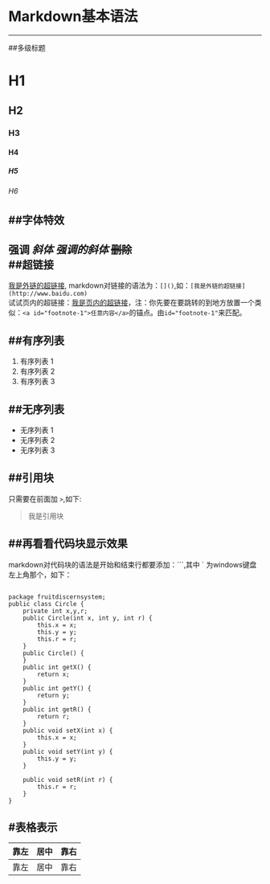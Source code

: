 <a id="footnote-1"></a>
# Markdown基本语法
---
##多级标题
# H1
## H2
### H3
#### H4
##### H5
###### H6

##字体特效
---
**强调**
_斜体_
_**强调的斜体**_ 
~~删除~~  
##超链接
---
[我是外链的超链接](http://www.baidu.com),
markdown对链接的语法为：`[]()`,如：`[我是外链的超链接](http://www.baidu.com)`  
试试页内的超链接：[我是页内的超链接](#footnote-1)，注：你先要在要跳转的到地方放置一个类似：`<a id="footnote-1">任意内容</a>`的锚点。由`id="footnote-1"`来匹配。

##有序列表
---
1. 有序列表 1  
2. 有序列表 2  
3. 有序列表 3

##无序列表
---
* 无序列表 1
* 无序列表 2 
* 无序列表 3

##引用块
---
只需要在前面加 `>`,如下:

> 我是引用块


##再看看代码块显示效果
---
markdown对代码块的语法是开始和结束行都要添加：\`\`\`,其中 \` 为windows键盘左上角那个，如下：

```

package fruitdiscernsystem;
public class Circle {
    private int x,y,r;
    public Circle(int x, int y, int r) {
        this.x = x;
        this.y = y;
        this.r = r;
    }
    public Circle() {
    }
    public int getX() {
        return x;
    }
    public int getY() {
        return y;
    }
    public int getR() {
        return r;
    }
    public void setX(int x) {
        this.x = x;
    }
    public void setY(int y) {
        this.y = y;
    }

    public void setR(int r) {
        this.r = r;
    }   
}

```


#表格表示
---
| 靠左 | 居中 | 靠右 |
| :--- | :---: | ---: |
| 靠左 | 居中 | 靠右 |





